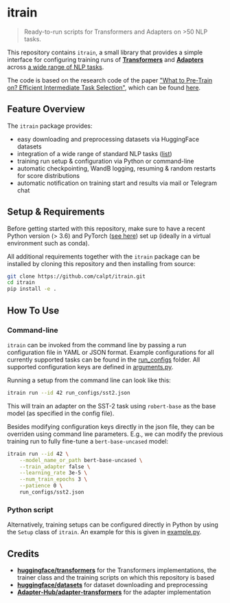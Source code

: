 # itrain

> Ready-to-run scripts for Transformers and Adapters on >50 NLP tasks.

This repository contains `itrain`, a small library that provides a simple interface for configuring training runs of **[Transformers](https://github.com/huggingface/transformers)** and **[Adapters](https://github.com/Adapter-Hub/adapter-transformers)** across [a wide range of NLP tasks](run_configs).

The code is based on the research code of the paper ["What to Pre-Train on? Efficient Intermediate Task Selection"](https://arxiv.org/pdf/2104.08247), which can be found [here](https://github.com/adapter-hub/efficient-task-transfer).

## Feature Overview

The `itrain` package provides:
- easy downloading and preprocessing datasets via HuggingFace datasets
- integration of a wide range of standard NLP tasks ([list](run_configs))
- training run setup & configuration via Python or command-line
- automatic checkpointing, WandB logging, resuming & random restarts for score distributions
- automatic notification on training start and results via mail or Telegram chat

## Setup & Requirements

Before getting started with this repository, make sure to have a recent Python version (> 3.6) and PyTorch ([see here](https://pytorch.org/get-started/locally/)) set up (ideally in a virtual environment such as conda).

All additional requirements together with the `itrain` package can be installed by cloning this repository and then installing from source:
```bash
git clone https://github.com/calpt/itrain.git
cd itrain
pip install -e .
```

## How To Use

### Command-line

`itrain` can be invoked from the command line by passing a run configuration file in YAML or JSON format.
Example configurations for all currently supported tasks can be found in the [run_configs](run_configs) folder.
All supported configuration keys are defined in [arguments.py](itrain/arguments.py).

Running a setup from the command line can look like this:
```bash
itrain run --id 42 run_configs/sst2.json
```
This will train an adapter on the SST-2 task using `robert-base` as the base model (as specified in the config file).

Besides modifying configuration keys directly in the json file, they can be overriden using command line parameters.
E.g., we can modify the previous training run to fully fine-tune a `bert-base-uncased` model:
```bash
itrain run --id 42 \
    --model_name_or_path bert-base-uncased \
    --train_adapter false \
    --learning_rate 3e-5 \
    --num_train_epochs 3 \
    --patience 0 \
    run_configs/sst2.json
```

### Python script

Alternatively, training setups can be configured directly in Python by using the `Setup` class of `itrain`. An example for this is given in [example.py](example.py).

## Credits

- **[huggingface/transformers](https://github.com/huggingface/transformers)** for the Transformers implementations, the trainer class and the training scripts on which this repository is based
- **[huggingface/datasets](https://github.com/huggingface/datasets)** for dataset downloading and preprocessing
- **[Adapter-Hub/adapter-transformers](https://github.com/Adapter-Hub/adapter-transformers)** for the adapter implementation
